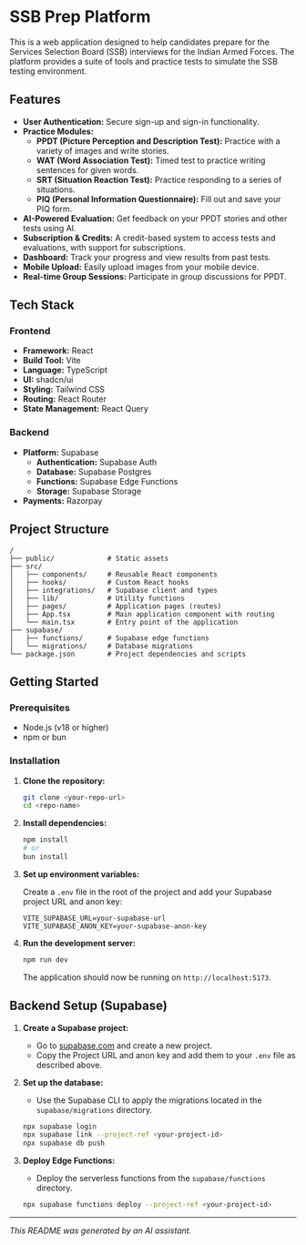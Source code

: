 # SSB Prep Platform

This is a web application designed to help candidates prepare for the Services Selection Board (SSB) interviews for the Indian Armed Forces. The platform provides a suite of tools and practice tests to simulate the SSB testing environment.

## Features

*   **User Authentication:** Secure sign-up and sign-in functionality.
*   **Practice Modules:**
    *   **PPDT (Picture Perception and Description Test):** Practice with a variety of images and write stories.
    *   **WAT (Word Association Test):** Timed test to practice writing sentences for given words.
    *   **SRT (Situation Reaction Test):** Practice responding to a series of situations.
    *   **PIQ (Personal Information Questionnaire):** Fill out and save your PIQ form.
*   **AI-Powered Evaluation:** Get feedback on your PPDT stories and other tests using AI.
*   **Subscription & Credits:** A credit-based system to access tests and evaluations, with support for subscriptions.
*   **Dashboard:** Track your progress and view results from past tests.
*   **Mobile Upload:** Easily upload images from your mobile device.
*   **Real-time Group Sessions:** Participate in group discussions for PPDT.

## Tech Stack

### Frontend

*   **Framework:** React
*   **Build Tool:** Vite
*   **Language:** TypeScript
*   **UI:** shadcn/ui
*   **Styling:** Tailwind CSS
*   **Routing:** React Router
*   **State Management:** React Query

### Backend

*   **Platform:** Supabase
    *   **Authentication:** Supabase Auth
    *   **Database:** Supabase Postgres
    *   **Functions:** Supabase Edge Functions
    *   **Storage:** Supabase Storage
*   **Payments:** Razorpay

## Project Structure

```
/
├── public/             # Static assets
├── src/
│   ├── components/     # Reusable React components
│   ├── hooks/          # Custom React hooks
│   ├── integrations/   # Supabase client and types
│   ├── lib/            # Utility functions
│   ├── pages/          # Application pages (routes)
│   ├── App.tsx         # Main application component with routing
│   └── main.tsx        # Entry point of the application
├── supabase/
│   ├── functions/      # Supabase edge functions
│   └── migrations/     # Database migrations
└── package.json        # Project dependencies and scripts
```

## Getting Started

### Prerequisites

*   Node.js (v18 or higher)
*   npm or bun

### Installation

1.  **Clone the repository:**
    ```bash
    git clone <your-repo-url>
    cd <repo-name>
    ```

2.  **Install dependencies:**
    ```bash
    npm install
    # or
    bun install
    ```

3.  **Set up environment variables:**

    Create a `.env` file in the root of the project and add your Supabase project URL and anon key:

    ```env
    VITE_SUPABASE_URL=your-supabase-url
    VITE_SUPABASE_ANON_KEY=your-supabase-anon-key
    ```

4.  **Run the development server:**
    ```bash
    npm run dev
    ```

    The application should now be running on `http://localhost:5173`.

## Backend Setup (Supabase)

1.  **Create a Supabase project:**
    *   Go to [supabase.com](https://supabase.com) and create a new project.
    *   Copy the Project URL and anon key and add them to your `.env` file as described above.

2.  **Set up the database:**
    *   Use the Supabase CLI to apply the migrations located in the `supabase/migrations` directory.
    ```bash
    npx supabase login
    npx supabase link --project-ref <your-project-id>
    npx supabase db push
    ```

3.  **Deploy Edge Functions:**
    *   Deploy the serverless functions from the `supabase/functions` directory.
    ```bash
    npx supabase functions deploy --project-ref <your-project-id>
    ```

---

*This README was generated by an AI assistant.*
